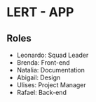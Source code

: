 # LERT - APP
## Roles
* Leonardo: Squad Leader
* Brenda: Front-end
* Natalia: Documentation
* Abigail: Design
* Ulises: Project Manager
* Rafael: Back-end

